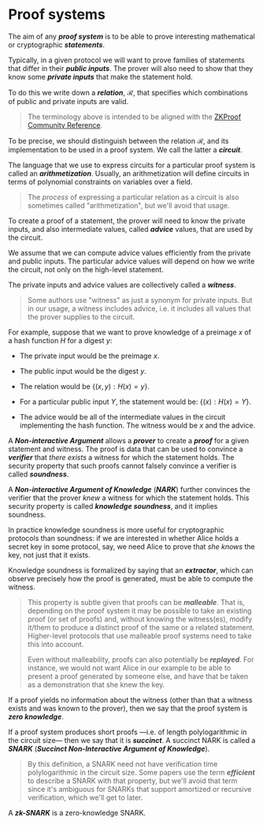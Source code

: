 # Proof systems

The aim of any ***proof system*** is to be able to prove interesting mathematical or
cryptographic ***statements***.

Typically, in a given protocol we will want to prove families of statements that differ
in their ***public inputs***. The prover will also need to show that they know some
***private inputs*** that make the statement hold.

To do this we write down a ***relation***, $\mathcal{R}$, that specifies which
combinations of public and private inputs are valid.

> The terminology above is intended to be aligned with the
> [ZKProof Community Reference](https://docs.zkproof.org/reference#latest-version).

To be precise, we should distinguish between the relation $\mathcal{R}$, and its
implementation to be used in a proof system. We call the latter a ***circuit***.

The language that we use to express circuits for a particular proof system is called an
***arithmetization***. Usually, an arithmetization will define circuits in terms of
polynomial constraints on variables over a field.

> The _process_ of expressing a particular relation as a circuit is also sometimes called
> "arithmetization", but we'll avoid that usage.

To create a proof of a statement, the prover will need to know the private inputs,
and also intermediate values, called ***advice*** values, that are used by the circuit.

We assume that we can compute advice values efficiently from the private and public inputs.
The particular advice values will depend on how we write the circuit, not only on the
high-level statement.

The private inputs and advice values are collectively called a ***witness***.

> Some authors use "witness" as just a synonym for private inputs. But in our usage,
> a witness includes advice, i.e. it includes all values that the prover supplies to
> the circuit.

For example, suppose that we want to prove knowledge of a preimage $x$ of a
hash function $H$ for a digest $y$:

* The private input would be the preimage $x$.

* The public input would be the digest $y$.

* The relation would be $\{(x, y) : H(x) = y\}$.

* For a particular public input $Y$, the statement would be: $\{(x) : H(x) = Y\}$.

* The advice would be all of the intermediate values in the circuit implementing the
  hash function. The witness would be $x$ and the advice.

A ***Non-interactive Argument*** allows a ***prover*** to create a ***proof*** for a
given statement and witness. The proof is data that can be used to convince a ***verifier***
that _there exists_ a witness for which the statement holds. The security property that
such proofs cannot falsely convince a verifier is called ***soundness***.

A ***Non-interactive Argument of Knowledge*** (***NARK***) further convinces the verifier
that the prover _knew_ a witness for which the statement holds. This security property is
called ***knowledge soundness***, and it implies soundness.

In practice knowledge soundness is more useful for cryptographic protocols than soundness:
if we are interested in whether Alice holds a secret key in some protocol, say, we need
Alice to prove that _she knows_ the key, not just that it exists.

Knowledge soundness is formalized by saying that an ***extractor***, which can observe
precisely how the proof is generated, must be able to compute the witness.

> This property is subtle given that proofs can be ***malleable***. That is, depending on the
> proof system it may be possible to take an existing proof (or set of proofs) and, without
> knowing the witness(es), modify it/them to produce a distinct proof of the same or a related
> statement. Higher-level protocols that use malleable proof systems need to take this into
> account.
>
> Even without malleability, proofs can also potentially be ***replayed***. For instance,
> we would not want Alice in our example to be able to present a proof generated by someone
> else, and have that be taken as a demonstration that she knew the key.

If a proof yields no information about the witness (other than that a witness exists and was
known to the prover), then we say that the proof system is ***zero knowledge***.

If a proof system produces short proofs —i.e. of length polylogarithmic in the circuit
size— then we say that it is ***succinct***. A succinct NARK is called a ***SNARK***
(***Succinct Non-Interactive Argument of Knowledge***).

> By this definition, a SNARK need not have verification time polylogarithmic in the circuit
> size. Some papers use the term ***efficient*** to describe a SNARK with that property, but
> we'll avoid that term since it's ambiguous for SNARKs that support amortized or recursive
> verification, which we'll get to later.

A ***zk-SNARK*** is a zero-knowledge SNARK.
